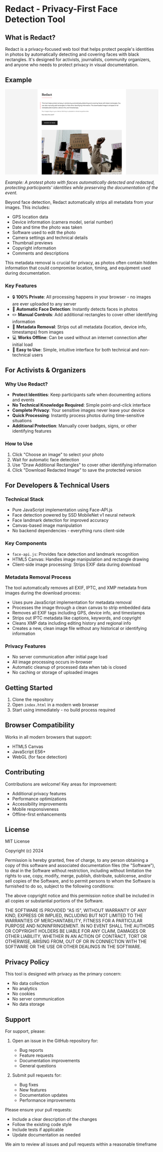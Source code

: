 # Redact - Privacy-First Face Detection Tool

## What is Redact?

Redact is a privacy-focused web tool that helps protect people's identities in photos by automatically detecting and covering faces with black rectangles. It's designed for activists, journalists, community organizers, and anyone who needs to protect privacy in visual documentation.

## Example

![Example of Redact in action - protest photo with faces automatically redacted](example.jpg)

*Example: A protest photo with faces automatically detected and redacted, protecting participants' identities while preserving the documentation of the event.*

Beyond face detection, Redact automatically strips all metadata from your images. This includes:
- GPS location data
- Device information (camera model, serial number)
- Date and time the photo was taken
- Software used to edit the photo
- Camera settings and technical details
- Thumbnail previews
- Copyright information
- Comments and descriptions

This metadata removal is crucial for privacy, as photos often contain hidden information that could compromise location, timing, and equipment used during documentation.

### Key Features

- 🔒 **100% Private**: All processing happens in your browser - no images are ever uploaded to any server
- 🤖 **Automatic Face Detection**: Instantly detects faces in photos
- ✏️ **Manual Controls**: Add additional rectangles to cover other identifying information
- 🧹 **Metadata Removal**: Strips out all metadata (location, device info, timestamps) from images
- 💻 **Works Offline**: Can be used without an internet connection after initial load
- 🎯 **Easy to Use**: Simple, intuitive interface for both technical and non-technical users

## For Activists & Organizers

### Why Use Redact?

- **Protect Identities**: Keep participants safe when documenting actions and events
- **No Technical Knowledge Required**: Simple point-and-click interface
- **Complete Privacy**: Your sensitive images never leave your device
- **Quick Processing**: Instantly process photos during time-sensitive situations
- **Additional Protection**: Manually cover badges, signs, or other identifying features

### How to Use

1. Click "Choose an image" to select your photo
2. Wait for automatic face detection
3. Use "Draw Additional Rectangles" to cover other identifying information
4. Click "Download Redacted Image" to save the protected version

## For Developers & Technical Users

### Technical Stack

- Pure JavaScript implementation using Face-API.js
- Face detection powered by SSD MobileNet v1 neural network
- Face landmark detection for improved accuracy
- Canvas-based image manipulation
- No backend dependencies - everything runs client-side

### Key Components

- `face-api.js`: Provides face detection and landmark recognition
- HTML5 Canvas: Handles image manipulation and rectangle drawing
- Client-side image processing: Strips EXIF data during download

### Metadata Removal Process

The tool automatically removes all EXIF, IPTC, and XMP metadata from images during the download process:
- Uses pure JavaScript implementation for metadata removal
- Processes the image through a clean canvas to strip embedded data
- Removes all EXIF tags including GPS, device info, and timestamps
- Strips out IPTC metadata like captions, keywords, and copyright
- Cleans XMP data including editing history and regional info
- Creates a new, clean image file without any historical or identifying information

### Privacy Features

- No server communication after initial page load
- All image processing occurs in-browser
- Automatic cleanup of processed data when tab is closed
- No caching or storage of uploaded images

## Getting Started

1. Clone the repository
2. Open `index.html` in a modern web browser
3. Start using immediately - no build process required

## Browser Compatibility

Works in all modern browsers that support:
- HTML5 Canvas
- JavaScript ES6+
- WebGL (for face detection)

## Contributing

Contributions are welcome! Key areas for improvement:
- Additional privacy features
- Performance optimizations
- Accessibility improvements
- Mobile responsiveness
- Offline-first enhancements

## License

MIT License

Copyright (c) 2024

Permission is hereby granted, free of charge, to any person obtaining a copy
of this software and associated documentation files (the "Software"), to deal
in the Software without restriction, including without limitation the rights
to use, copy, modify, merge, publish, distribute, sublicense, and/or sell
copies of the Software, and to permit persons to whom the Software is
furnished to do so, subject to the following conditions:

The above copyright notice and this permission notice shall be included in all
copies or substantial portions of the Software.

THE SOFTWARE IS PROVIDED "AS IS", WITHOUT WARRANTY OF ANY KIND, EXPRESS OR
IMPLIED, INCLUDING BUT NOT LIMITED TO THE WARRANTIES OF MERCHANTABILITY,
FITNESS FOR A PARTICULAR PURPOSE AND NONINFRINGEMENT. IN NO EVENT SHALL THE
AUTHORS OR COPYRIGHT HOLDERS BE LIABLE FOR ANY CLAIM, DAMAGES OR OTHER
LIABILITY, WHETHER IN AN ACTION OF CONTRACT, TORT OR OTHERWISE, ARISING FROM,
OUT OF OR IN CONNECTION WITH THE SOFTWARE OR THE USE OR OTHER DEALINGS IN THE
SOFTWARE.

## Privacy Policy

This tool is designed with privacy as the primary concern:
- No data collection
- No analytics
- No cookies
- No server communication
- No data storage

## Support

For support, please:

1. Open an issue in the GitHub repository for:
   - Bug reports
   - Feature requests
   - Documentation improvements
   - General questions

2. Submit pull requests for:
   - Bug fixes
   - New features
   - Documentation updates
   - Performance improvements

Please ensure your pull requests:
- Include a clear description of the changes
- Follow the existing code style
- Include tests if applicable
- Update documentation as needed

We aim to review all issues and pull requests within a reasonable timeframe 